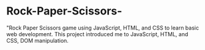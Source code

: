 # Rock-Paper-Scissors-
"Rock Paper Scissors game using JavaScript, HTML, and CSS to learn basic web development. This project introduced me to JavaScript, HTML, and CSS,   DOM manipulation.
